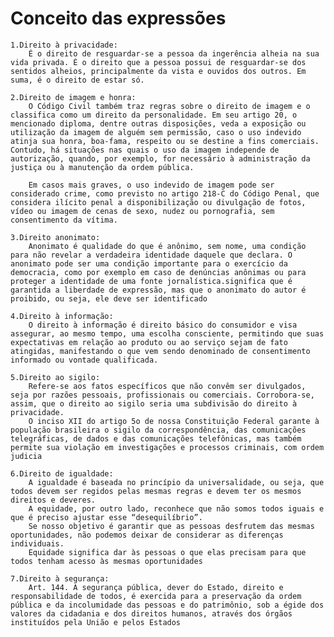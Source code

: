 # Conceito das expressões
    1.Direito à privacidade:
        É o direito de resguardar-se a pessoa da ingerência alheia na sua vida privada. É o direito que a pessoa possui de resguardar-se dos sentidos alheios, principalmente da vista e ouvidos dos outros. Em suma, é o direito de estar só.

    2.Direito de imagem e honra:
        O Código Civil também traz regras sobre o direito de imagem e o classifica como um direito da personalidade. Em seu artigo 20, o mencionado diploma, dentre outras disposições, veda a exposição ou utilização da imagem de alguém sem permissão, caso o uso indevido atinja sua honra, boa-fama, respeito ou se destine a fins comerciais. Contudo, há situações nas quais o uso da imagem independe de autorização, quando, por exemplo, for necessário à administração da justiça ou à manutenção da ordem pública.

        Em casos mais graves, o uso indevido de imagem pode ser considerado crime, como previsto no artigo 218-C do Código Penal, que considera ilícito penal a disponibilização ou divulgação de fotos, vídeo ou imagem de cenas de sexo, nudez ou pornografia, sem consentimento da vítima.

    3.Direito anonimato:
        Anonimato é qualidade do que é anônimo, sem nome, uma condição para não revelar a verdadeira identidade daquele que declara. O anonimato pode ser uma condição importante para o exercício da democracia, como por exemplo em caso de denúncias anônimas ou para proteger a identidade de uma fonte jornalística.significa que é garantida a liberdade de expressão, mas que o anonimato do autor é proibido, ou seja, ele deve ser identificado

    4.Direito à informação:
        O direito à informação é direito básico do consumidor e visa assegurar, ao mesmo tempo, uma escolha consciente, permitindo que suas expectativas em relação ao produto ou ao serviço sejam de fato atingidas, manifestando o que vem sendo denominado de consentimento informado ou vontade qualificada.

    5.Direito ao sigilo:
        Refere-se aos fatos específicos que não convêm ser divulgados, seja por razões pessoais, profissionais ou comerciais. Corrobora-se, assim, que o direito ao sigilo seria uma subdivisão do direito à privacidade. 
        O inciso XII do artigo 5o de nossa Constituição Federal garante à população brasileira o sigilo da correspondência, das comunicações telegráficas, de dados e das comunicações telefônicas, mas também permite sua violação em investigações e processos criminais, com ordem judicia

    6.Direito de igualdade:
        A igualdade é baseada no princípio da universalidade, ou seja, que todos devem ser regidos pelas mesmas regras e devem ter os mesmos direitos e deveres.
        A equidade, por outro lado, reconhece que não somos todos iguais e que é preciso ajustar esse “desequilíbrio”.
        Se nosso objetivo é garantir que as pessoas desfrutem das mesmas oportunidades, não podemos deixar de considerar as diferenças individuais.
        Equidade significa dar às pessoas o que elas precisam para que todos tenham acesso às mesmas oportunidades

    7.Direito à segurança:
        Art. 144. A segurança pública, dever do Estado, direito e responsabilidade de todos, é exercida para a preservação da ordem pública e da incolumidade das pessoas e do patrimônio, sob a égide dos valores da cidadania e dos direitos humanos, através dos órgãos instituídos pela União e pelos Estados
